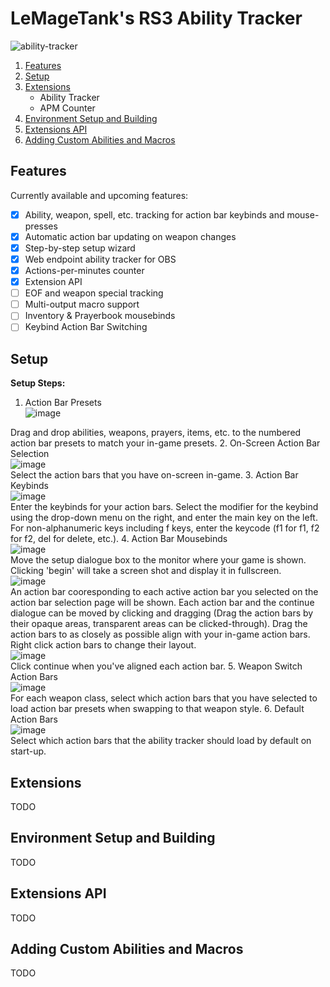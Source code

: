 # LeMageTank's RS3 Ability Tracker
![ability-tracker](https://user-images.githubusercontent.com/91403167/214178520-2adc9488-173b-44f0-b4cd-0675bbd607a2.PNG)

1. [Features](#Features)
2. [Setup](#Setup)
3. [Extensions](#Extensions)
   - Ability Tracker
   - APM Counter
4. [Environment Setup and Building](#Environment-Setup-and-Building)
5. [Extensions API](#Extensions-API)
6. [Adding Custom Abilities and Macros](#Adding_Custom_Abilities_and_Macros)

## Features
Currently available and upcoming features:
- [x] Ability, weapon, spell, etc. tracking for action bar keybinds and mouse-presses
- [x] Automatic action bar updating on weapon changes
- [x] Step-by-step setup wizard
- [x] Web endpoint ability tracker for OBS
- [x] Actions-per-minutes counter
- [x] Extension API
- [ ] EOF and weapon special tracking
- [ ] Multi-output macro support
- [ ] Inventory & Prayerbook mousebinds
- [ ] Keybind Action Bar Switching

## Setup
**Setup Steps:**
1. Action Bar Presets<br>
![image](https://user-images.githubusercontent.com/91403167/214440387-07c1c02c-0eff-4d3f-83f3-a85ceff6f67b.png)<br>

Drag and drop abilities, weapons, prayers, items, etc. to the numbered action bar presets to match your in-game presets.
2. On-Screen Action Bar Selection<br>
![image](https://user-images.githubusercontent.com/91403167/214440870-871da2dd-5b28-43e0-b5af-25c14029ada1.png)<br>
Select the action bars that you have on-screen in-game.
3. Action Bar Keybinds<br>
![image](https://user-images.githubusercontent.com/91403167/214441027-941654fc-a3c7-44c9-a641-ccff534bd99d.png)<br>
Enter the keybinds for your action bars. Select the modifier for the keybind using the drop-down menu on the right, and enter the main key on the left. For non-alphanumeric keys including f keys, enter the keycode (f1 for f1, f2 for f2, del for delete, etc.).
4. Action Bar Mousebinds<br>
![image](https://user-images.githubusercontent.com/91403167/214441667-9d9b0c17-dc96-4675-a490-eed7af352bee.png)<br>
Move the setup dialogue box to the monitor where your game is shown. Clicking 'begin' will take a screen shot and display it in fullscreen.<br>
![image](https://user-images.githubusercontent.com/91403167/214442041-0405be7b-626c-4915-9f21-428b3b1689a0.png)<br>
An action bar cooresponding to each active action bar you selected on the action bar selection page will be shown. Each action bar and the continue dialogue can be moved by clicking and dragging (Drag the action bars by their opaque areas, transparent areas can be clicked-through). Drag the action bars to as closely as possible align with your in-game action bars. Right click action bars to change their layout.<br>
![image](https://user-images.githubusercontent.com/91403167/214442555-2fed092d-78c7-459a-b64c-bc2b5482285b.png)<br>
Click continue when you've aligned each action bar.
5. Weapon Switch Action Bars<br>
![image](https://user-images.githubusercontent.com/91403167/214442738-3702cc07-fddd-4387-b940-1c649fd1a64b.png)<br>
For each weapon class, select which action bars that you have selected to load action bar presets when swapping to that weapon style.
6. Default Action Bars<br>
![image](https://user-images.githubusercontent.com/91403167/214443299-559ba2e3-1a10-4f50-95dc-a62edb0dcdab.png)<br>
Select which action bars that the ability tracker should load by default on start-up.

## Extensions
TODO

## Environment Setup and Building
TODO

## Extensions API
TODO

## Adding Custom Abilities and Macros
TODO
